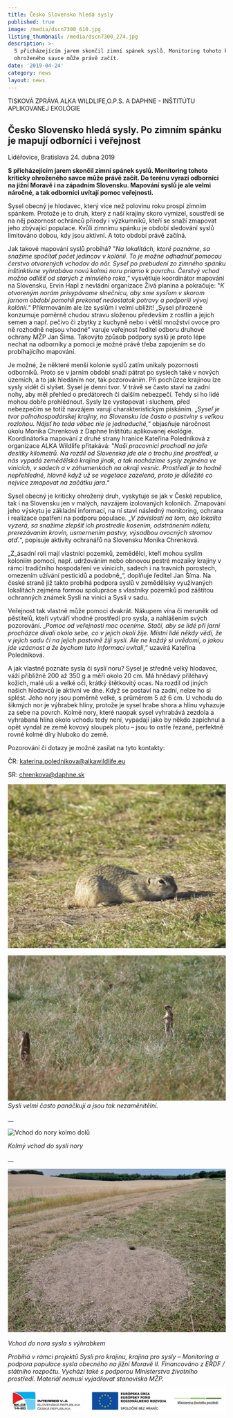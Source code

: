 ```yaml
---
title: Česko Slovensko hledá sysly
published: true
image: /media/dscn7300_610.jpg
listing_thumbnail: /media/dscn7300_274.jpg
description: >-
  S přicházejícím jarem skončil zimní spánek syslů. Monitoring tohoto kriticky
  ohroženého savce může právě začít. 
date: '2019-04-24'
category: news
layout: news
---
```

TISKOVÁ ZPRÁVA ALKA WILDLIFE,O.P.S. A DAPHNE - INŠTITÚTU APLIKOVANEJ EKOLÓGIE

## Česko Slovensko hledá sysly. Po zimním spánku je mapují odborníci i veřejnost

Lidéřovice, Bratislava 24. dubna 2019 

**S přicházejícím jarem skončil zimní spánek syslů. Monitoring tohoto kriticky ohroženého savce může právě začít. Do terénu vyrazí odborníci na jižní Moravě i na západním Slovensku. Mapování syslů je ale velmi náročné, a tak odborníci uvítají pomoc veřejnosti.** 

Sysel obecný je hlodavec, který více než polovinu roku prospí zimním spánkem. Protože je to druh, který z naší krajiny skoro vymizel, soustředí se na něj pozornost ochránců přírody i výzkumníků, kteří se snaží zmapovat jeho zbývající populace. Kvůli zimnímu spánku je období sledování syslů limitováno dobou, kdy jsou aktivní. A toto období právě začíná. 

Jak takové mapování syslů probíhá? "_Na lokalitách, ktoré poznáme, sa snažíme spočítať počet jedincov v kolónii. To je možné odhadnúť pomocou čerstvo otvorených vchodov do nôr. Syseľ po prebudení zo zimného spánku inštinktívne vyhrabáva novú kolmú noru priamo k povrchu. Čerstvý vchod možno odlíšiť od starých z minulého roka_,“ vysvětluje koordinátor mapování na Slovensku, Ervín Hapl z nevládní organizace Živá planina a pokračuje: "_K otvoreným norám prisypávame slnečnicu, aby sme sysľom v skorom jarnom období pomohli prekonať nedostatok potravy a podporili vývoj kolónií._“ Přikrmováním ale lze syslům i velmi ublížit! „Sysel přirozeně konzumuje poměrně chudou stravu složenou především z rostlin a jejich semen a např. pečivo či zbytky z kuchyně nebo i větší množství ovoce pro ně rozhodně nejsou vhodné“ varuje veřejnost ředitel odboru druhové ochrany MŽP Jan Šíma. Takovýto způsob podpory syslů je proto lépe nechat na odborníky a pomoci je možné právě třeba zapojením se do probíhajícího mapování.  

Je možné, že některé menší kolonie syslů zatím unikaly pozornosti odborníků. Proto se v jarním období snaží pátrat po syslech také v nových územích, a to jak hledáním nor, tak pozorováním. Při pochůzce krajinou lze sysly vidět či slyšet. Sysel je denní tvor. V trávě se často staví na zadní nohy, aby měl přehled o predátorech či dalším nebezpečí. Tehdy si ho lidé mohou dobře prohlédnout. Sysly lze vystopovat i sluchem, před nebezpečím se totiž navzájem varují charakteristickým pískáním. „_Syseľ je tvor poľnohospodárskej krajiny, na Slovensku ide často o pastviny s veľkou rozlohou. Nájsť ho teda vôbec nie je jednoduché,_“ objasňuje náročnost úkolu Monika Chrenková z Daphne Inštitútu aplikovanej ekológie. Koordinátorka mapování z druhé strany hranice Kateřina Poledníková z organizace ALKA Wildlife přitakává: "_Naši pracovníci prochodí na jaře desítky kilometrů. Na rozdíl od Slovenska jde ale o trochu jiné prostředí, u nás vypadá zemědělská krajina jinak, a tak nacházíme sysly zejména ve vinicích, v sadech a v záhumenkách na okraji vesnic. Prostředí je to hodně nepřehledné, hlavně když už se vegetace zazelená, proto je důležité co nejvíce zmapovat na začátku jara_.“ 

Sysel obecný je kriticky ohrožený druh, vyskytuje se jak v České republice, tak i na Slovensku jen v malých, navzájem izolovaných koloniích. Zmapování jeho výskytu je základní informací, na ní staví následný monitoring, ochrana i realizace opatření na podporu  populace. „_V závislosti na tom, ako lokalita vyzerá, sa snažíme zlepšiť ich prostredie kosením, odstránením náletu, prerezávaním krovín, usmernením pastvy, výsadbou ovocných stromov atď_.“, popisuje aktivity ochranářů na Slovensku Monika Chrenková. 

„Z_ásadní roli mají vlastníci pozemků, zemědělci, kteří mohou syslím koloniím pomoci, např. udržováním nebo obnovou pestré mozaiky krajiny v rámci tradičního hospodaření ve vinicích, sadech i na travních porostech, omezením užívání pesticidů a podobně_“, doplňuje ředitel Jan Šíma. Na české straně již takto probíhá podpora syslů v zemědělsky využívaných lokalitách zejména formou spolupráce s vlastníky pozemků pod záštitou ochranných známek Sysli na vinici a Sysli v sadu. 

Veřejnost tak vlastně může pomoci dvakrát. Nákupem vína či meruněk od pěstitelů, kteří vytváří vhodné prostředí pro sysla, a nahlášením svých pozorování. „_Pomoc od veřejnosti moc oceníme. Stačí, aby se lidé při jarní procházce dívali okolo sebe, co v jejich okolí žije. Místní lidé někdy vědí, že v jejich sadu či na jejich pastvině žijí sysli. Ale ne každý si uvědomí, o jakou jde vzácnost a že bychom tuto informaci uvítali_,“ uzavírá Kateřina Poledníková. 

A jak vlastně poznáte sysla či syslí noru? Sysel je středně velký hlodavec, váží přibližně 200 až 350 g a měří okolo 20 cm. Má hnědavý přiléhavý kožich, malé uši a velké oči, krátký štětkovitý ocas. Na rozdíl od jiných našich hlodavců je aktivní ve dne. Když se postaví na zadní, nelze ho si splést. Jeho nory jsou poměrně velké, s průměrem 5 až 6 cm. U vchodu do šikmých nor je výhrabek hlíny, protože je sysel hrabe shora a hlínu vyhazuje za sebe na povrch. Kolmé nory, které naopak sysel vyhrabává zezdola a vyhrabaná hlína okolo vchodu tedy není, vypadají jako by někdo zapíchnul a opět vyndal ze země kovový sloupek plotu – jsou to ostře řezané, perfektně rovné kolmé díry hluboko do země. 

Pozorování či dotazy je možné zasílat na tyto kontakty: 

ČR: katerina.polednikova@alkawildlife.eu 

SR: chrenkova@daphne.sk

![sysel obecný](/media/dscn2749_610.jpg "sysel obecný")

![Dva panáčkující sysli v trávě](/media/img_8253_610.jpg "sysel obecný")
_Sysli velmi často panáčkují a jsou tak nezaměnitělní._

__

![Vchod do nory kolmo dolů](/media/img_8959_610.jpg "Kolmý vchod do nory")

_Kolmý vchod do syslí nory_

__

![Nora sysla s výhrabkem](/media/DSCN0142_610.JPG "Nora sysla s výhrabkem")

_Vchod do nora sysla s výhrabkem_

_Probíhá v rámci projektů Sysli pro krajinu, krajina pro sysly – Monitoring a podpora populace sysla obecného na jižní Moravě II. Financováno z ERDF / státního rozpočtu. Vychází také s podporou Ministerstva životního prostředí. Materiál nemusí vyjadřovat stanoviska MŽP._

![](/media/logo_irrva-a-mzp_lezato_610.jpg)
